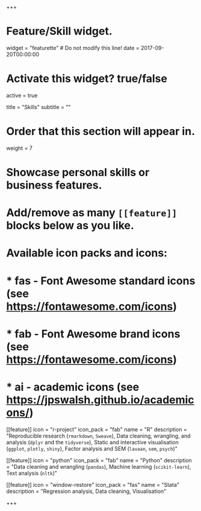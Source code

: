 +++
# Feature/Skill widget.
widget = "featurette"  # Do not modify this line!
date = 2017-09-20T00:00:00

# Activate this widget? true/false
active = true

title = "Skills"
subtitle = ""

# Order that this section will appear in.
weight = 7

# Showcase personal skills or business features.
# 
# Add/remove as many `[[feature]]` blocks below as you like.
# 
# Available icon packs and icons:
# * fas - Font Awesome standard icons (see https://fontawesome.com/icons)
# * fab - Font Awesome brand icons (see https://fontawesome.com/icons)
# * ai - academic icons (see https://jpswalsh.github.io/academicons/)


[[feature]]
  icon = "r-project"
  icon_pack = "fab"
  name = "R"
  description = "Reproducible research (`rmarkdown`, `Sweave`), Data cleaning, wrangling, and analysis (`dplyr` and the `tidyverse`), Static and interactive visualisation (`ggplot`, `plotly`, `shiny`), Factor analysis and SEM (`lavaan`, `sem`, `psych`)"
  
[[feature]]
  icon = "python"
  icon_pack = "fab"
  name = "Python"
  description = "Data cleaning and wrangling (`pandas`), Machine learning (`scikit-learn`), Text analysis (`nltk`)"
  
[[feature]]
  icon = "window-restore"
  icon_pack = "fas"
  name = "Stata"
  description = "Regression analysis, Data cleaning, Visualisation"

+++

